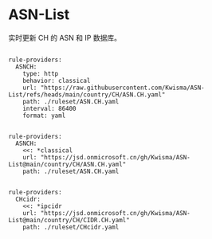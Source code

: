 
# ASN-List

实时更新 CH 的 ASN 和 IP 数据库。

<pre><code class="language-javascript">
rule-providers:
  ASNCH:
    type: http
    behavior: classical
    url: "https://raw.githubusercontent.com/Kwisma/ASN-List/refs/heads/main/country/CH/ASN.CH.yaml"
    path: ./ruleset/ASN.CH.yaml
    interval: 86400
    format: yaml
</code></pre>

<pre><code class="language-javascript">
rule-providers:
  ASNCH:
    <<: *classical
    url: "https://jsd.onmicrosoft.cn/gh/Kwisma/ASN-List@main/country/CH/ASN.CH.yaml"
    path: ./ruleset/ASN.CH.yaml
</code></pre>

<pre><code class="language-javascript">
rule-providers:
  CHcidr:
    <<: *ipcidr
    url: "https://jsd.onmicrosoft.cn/gh/Kwisma/ASN-List@main/country/CH/CIDR.CH.yaml"
    path: ./ruleset/CHcidr.yaml
</code></pre>